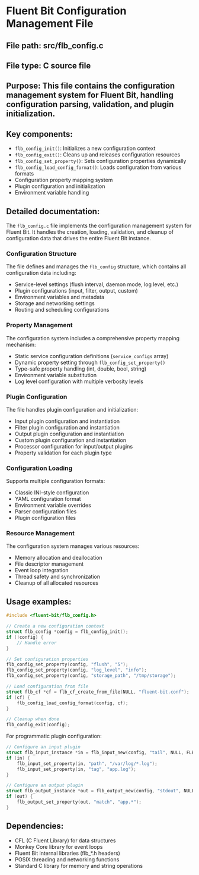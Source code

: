 # Fluent Bit Configuration Management File

## File path: src/flb_config.c
## File type: C source file
## Purpose: This file contains the configuration management system for Fluent Bit, handling configuration parsing, validation, and plugin initialization.

## Key components:
- `flb_config_init()`: Initializes a new configuration context
- `flb_config_exit()`: Cleans up and releases configuration resources
- `flb_config_set_property()`: Sets configuration properties dynamically
- `flb_config_load_config_format()`: Loads configuration from various formats
- Configuration property mapping system
- Plugin configuration and initialization
- Environment variable handling

## Detailed documentation:

The `flb_config.c` file implements the configuration management system for Fluent Bit. It handles the creation, loading, validation, and cleanup of configuration data that drives the entire Fluent Bit instance.

### Configuration Structure
The file defines and manages the `flb_config` structure, which contains all configuration data including:
- Service-level settings (flush interval, daemon mode, log level, etc.)
- Plugin configurations (input, filter, output, custom)
- Environment variables and metadata
- Storage and networking settings
- Routing and scheduling configurations

### Property Management
The configuration system includes a comprehensive property mapping mechanism:
- Static service configuration definitions (`service_configs` array)
- Dynamic property setting through `flb_config_set_property()`
- Type-safe property handling (int, double, bool, string)
- Environment variable substitution
- Log level configuration with multiple verbosity levels

### Plugin Configuration
The file handles plugin configuration and initialization:
- Input plugin configuration and instantiation
- Filter plugin configuration and instantiation
- Output plugin configuration and instantiation
- Custom plugin configuration and instantiation
- Processor configuration for input/output plugins
- Property validation for each plugin type

### Configuration Loading
Supports multiple configuration formats:
- Classic INI-style configuration
- YAML configuration format
- Environment variable overrides
- Parser configuration files
- Plugin configuration files

### Resource Management
The configuration system manages various resources:
- Memory allocation and deallocation
- File descriptor management
- Event loop integration
- Thread safety and synchronization
- Cleanup of all allocated resources

## Usage examples:

```c
#include <fluent-bit/flb_config.h>

// Create a new configuration context
struct flb_config *config = flb_config_init();
if (!config) {
    // Handle error
}

// Set configuration properties
flb_config_set_property(config, "flush", "5");
flb_config_set_property(config, "log_level", "info");
flb_config_set_property(config, "storage_path", "/tmp/storage");

// Load configuration from file
struct flb_cf *cf = flb_cf_create_from_file(NULL, "fluent-bit.conf");
if (cf) {
    flb_config_load_config_format(config, cf);
}

// Cleanup when done
flb_config_exit(config);
```

For programmatic plugin configuration:
```c
// Configure an input plugin
struct flb_input_instance *in = flb_input_new(config, "tail", NULL, FLB_TRUE);
if (in) {
    flb_input_set_property(in, "path", "/var/log/*.log");
    flb_input_set_property(in, "tag", "app.log");
}

// Configure an output plugin
struct flb_output_instance *out = flb_output_new(config, "stdout", NULL, FLB_TRUE);
if (out) {
    flb_output_set_property(out, "match", "app.*");
}
```

## Dependencies:
- CFL (C Fluent Library) for data structures
- Monkey Core library for event loops
- Fluent Bit internal libraries (flb_*.h headers)
- POSIX threading and networking functions
- Standard C library for memory and string operations